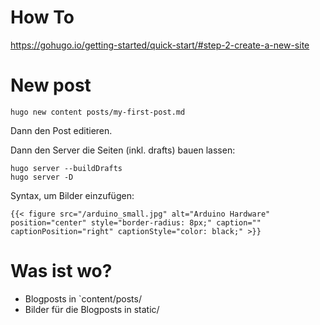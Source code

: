 # How To

https://gohugo.io/getting-started/quick-start/#step-2-create-a-new-site


# New post

```
hugo new content posts/my-first-post.md
```

Dann den Post editieren.

Dann den Server die Seiten (inkl. drafts) bauen lassen:
```
hugo server --buildDrafts
hugo server -D 
```

Syntax, um Bilder einzufügen:
```
{{< figure src="/arduino_small.jpg" alt="Arduino Hardware" position="center" style="border-radius: 8px;" caption="" captionPosition="right" captionStyle="color: black;" >}}
```


# Was ist wo?

- Blogposts in `content/posts/
- Bilder für die Blogposts in static/